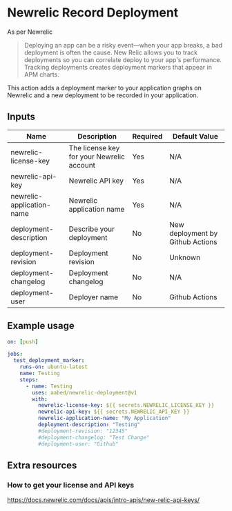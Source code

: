# Newrelic Record Deployment

As per Newrelic
> Deploying an app can be a risky event—when your app breaks, a bad deployment is often the cause. New Relic allows you to track deployments so you can correlate deploy to your app's performance. Tracking deployments creates deployment markers that appear in APM charts.

This action adds a deployment marker to your application graphs on Newrelic and a new deployment to be recorded in your application.

## Inputs

| Name        | Description | Required| Default Value|
| ----------- | ----------- |  ----------- |  ----------- |
| newrelic-license-key      | The license key for your Newrelic account | Yes | N/A
| newrelic-api-key          |   Newrelic API key                        | Yes | N/A
| newrelic-application-name |   Newrelic application name                 | Yes | N/A
| deployment-description    | Describe your deployment                  | No | New deployment by Github Actions
| deployment-revision       | Deployment revision                       | No | Unknown
| deployment-changelog      | Deployment changelog                      | No | N/A
| deployment-user           | Deployer name                      | No | Github Actions


## Example usage

``` YAML
on: [push]

jobs:
  test_deployment_marker:
    runs-on: ubuntu-latest
    name: Testing
    steps:
      - name: Testing
        uses: aabed/newrelic-deployment@v1
        with:
          newrelic-license-key: ${{ secrets.NEWRELIC_LICENSE_KEY }}
          newrelic-api-key: ${{ secrets.NEWRELIC_API_KEY }}
          newrelic-application-name: "My Application"
          deployment-description: "Testing"
          #deployment-revision: "12345"
          #deployment-changelog: "Test Change"
          #deployment-user: "Github"


```

## Extra resources

### How to get your license and API keys
https://docs.newrelic.com/docs/apis/intro-apis/new-relic-api-keys/

